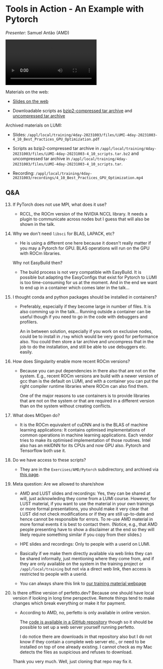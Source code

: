 # Tools in Action - An Example with Pytorch

<!-- Cannot do in full italics as the ã is misplaced which is likely an mkdocs bug. -->
*Presenter:* Samuel Antão (AMD)

<!--
Course materials will be provided during and after the course.
-->

<video src="https://462000265.lumidata.eu/4day-20231003/recordings/4_10_Best_Practices_GPU_Optimization.mp4" controls="controls">
</video>

<!--
Temporary location of materials (for the lifetime of the training project):

-   Slides: `/project/project_465000644/Slides/AMD/session-6-ToolsInActionPytorchExample-LUMI.pdf`

-   Scripts: `/project/project_465000644/Exercises/AMD/Pytroch`
-->

Materials on the web:

-   [Slides on the web](https://462000265.lumidata.eu/4day-20231003/files/LUMI-4day-20231003-4_10_Best_Practices_GPU_Optimization.pdf)

-   Downloadable scripts as
    [bzip2-compressed tar archive](https://462000265.lumidata.eu/4day-20231003/files/LUMI-4day-20231003-4_10_scripts.tar.bz2) and 
    [uncompressed tar archive](https://462000265.lumidata.eu/4day-20231003/files/LUMI-4day-20231003-4_10_scripts.tar)

Archived materials on LUMI:

-   Slides: `/appl/local/training/4day-20231003/files/LUMI-4day-20231003-4_10_Best_Practices_GPU_Optimization.pdf`

-   Scripts as
    bzip2-compressed tar archive in `/appl/local/training/4day-20231003/files/LUMI-4day-20231003-4_10_scripts.tar.bz2` and
    uncompressed tar archive in `/appl/local/training/4day-20231003/files/LUMI-4day-20231003-4_10_scripts.tar`.

-   Recording: `/appl/local/training/4day-20231003/recordings/4_10_Best_Practices_GPU_Optimization.mp4`


## Q&A


13. If PyTorch does not use MPI, what does it use?

    -   RCCL, the ROCm version of the NVIDIA NCCL library. It needs a plugin to communicate across nodes but I guess that will also be shown in the talk.

14. Why we don't need `libsci` for BLAS, LAPACK, etc?

    -   He is using a different one here because it doesn't really matter if you may a Pytorch for GPU. BLAS operations will run on the GPU with ROCm libraries.

    Why not EasyBuild then?

    -   The build process is not very compatible with EasyBuild. It is possible but adapting the EasyConfigs that exist for Pytorch to LUMI is too time-consuming for us at the moment. And in the end we want to end up in a container which comes later in the talk...

15. I thought conda and python packages should be installed in containers?

    -   Preferably, especially if they become large in number of files. It is also comming up in the talk... Running outside a container can be useful though if you need to go in the code with debuggers and profilers.

        An in between solution, especially if you work on exclusive nodes, could be to install in `/tmp` which would be very good for performance also. You could then store a tar archive and uncompress that in the job to do the installation, and still be able to use debuggers etc. easily.

16. How does Singularity enable more recent ROCm versions?

    -   Because you can put dependencies in there also that are not on the system. E.g., recent ROCm versions are build with a newer version of gcc than is the default on LUMI, and with a container you can put the right compiler runtime libraries where ROCm can also find them.

        One of the major reasons to use containers is to provide libraries that are not on the system or that are required in a different version than on the system without creating conflicts.

17. What does MIOpen do?

    -   It is the ROCm equivalent of cuDNN and is the BLAS of machine learning applications: It contains optimised implementations of common operations in machine learning applications. Each vendor tries to make its optimised implementation of those routines. Intel also has an mklDNN for its CPUs and now GPU also. Pytorch and Tensorflow both use it.

18. Do we have access to these scripts?

    -   They are in the `Exercises/AMD/Pytorch` subdirectory, and archived via [this page](http://localhost:8000/LUMI-training-materials/4day-20231003/extra_4_10_Best_Practices_GPU_Optimization/).

19. Meta question: Are we allowed to share/show

    -   AMD and LUST slides and recordings: Yes, they can be shared at will, just acknowleding they come from a LUMI course. However, for LUST material, if you want to use the material in your own trainings or more formal presentations, you should make it very clear that LUST did not check modifications or if they are still up-to-date and hence cannot be responsible for errors. To re-use AMD material in more formal events it is best to contact them. (Notice, e.g., that AMD people presenting have to show a disclaimer at the end so they will likely require something similar if you copy from their slides.)
        
    -   HPE slides and recordings: Only to people with a userid on LUMI.

    -   Basically if we make them directly available via web links they can be shared informally, just mentioning where they come from, and if they are only available on the system in the training project or `/appl/local/training` but not via a direct web link, then access is restricted to people with a userid.
    
    -   You can always share this link to [our training material webpage](https://lumi-supercomputer.github.io/LUMI-training-materials/4day-20231003/)

20. Is there offline version of perfetto.dev? Because one should have local version if looking in long time perspective. Remote things tend to make changes which break everything or make it for payment.

    -   According to AMD, no, perfetto is only available in online version.

        The [code is available in a GitHub repository](https://github.com/google/perfetto)
        though so it should be possible to set up a web server yourself running perfetto.
        
        I do notice there are downloads in that repository also but I do not know if they contain a complete web server etc., or need to be installed on top of one already existing. I cannot check as my Mac detects the files as suspicious and refuses to download.

    Thank you very much. Well, just cloning that repo may fix it.

